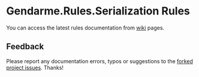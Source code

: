 # Gendarme.Rules.Serialization Rules

You can access the latest rules documentation from [wiki](https://github.com/spouliot/gendarme/wiki/Gendarme.Rules.Serialization%28git%29) pages.


## Feedback

Please report any documentation errors, typos or suggestions to the [forked project issues](https://github.com/JAD-SVK/Gendarme/issues). Thanks!

